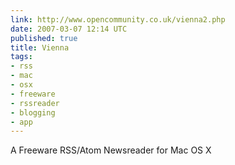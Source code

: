 ```yaml
---
link: http://www.opencommunity.co.uk/vienna2.php
date: 2007-03-07 12:14 UTC
published: true
title: Vienna
tags:
- rss
- mac
- osx
- freeware
- rssreader
- blogging
- app
---
```


A Freeware RSS/Atom Newsreader for Mac OS X
